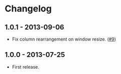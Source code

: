 # Changelog

## 1.0.1 - 2013-09-06

- Fix column rearrangement on window resize. ([#9](https://github.com/rnmp/salvattore/issues/9))

## 1.0.0 - 2013-07-25

- First release.

